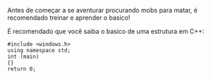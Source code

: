 Antes de começar a se aventurar procurando mobs para matar, é recomendado treinar e aprender o basico!

É recomendado que você saiba o basico de uma estrutura em C++:

    #include <windows.h>
    using namespace std;
    int (main) 
    {}
    return 0;

